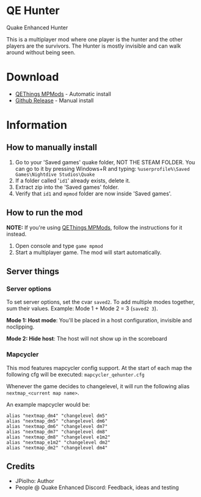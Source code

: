 # QE Hunter
Quake Enhanced Hunter

This is a multiplayer mod where one player is the hunter and the other players are the survivors. The Hunter is mostly invisible and can walk around without being seen.

# Download
* [QEThings MPMods](https://mpmods.qethings.xyz) - Automatic install
* [Github Release](https://github.com/jpiolho/QEHunter/releases/latest) - Manual install

# Information

## How to manually install
1. Go to your 'Saved games' quake folder, NOT THE STEAM FOLDER. You can go to it by pressing Windows+R and typing: `%userprofile%\Saved Games\Nightdive Studios\Quake`
2. If a folder called '`id1`' already exists, delete it.
3. Extract zip into the 'Saved games' folder.
4. Verify that `id1` and `mpmod` folder are now inside 'Saved games'.

## How to run the mod
**NOTE:** If you're using [QEThings MPMods](https://mpmods.qethings.xyz), follow the instructions for it instead.

1. Open console and type `game mpmod`
2. Start a multiplayer game. The mod will start automatically.

## Server things

### Server options
To set server options, set the cvar `saved2`. To add multiple modes together, sum their values. Example: Mode 1 + Mode 2 = 3 (`saved2 3`).

**Mode 1: Host mode**: You'll be placed in a host configuration, invisible and noclipping.

**Mode 2: Hide host**: The host will not show up in the scoreboard

### Mapcycler
This mod features mapcycler config support. At the start of each map the following cfg will be executed: `mapcycler_qehunter.cfg`

Whenever the game decides to changelevel, it will run the following alias `nextmap_<current map name>`.

An example mapcycler would be:
```
alias "nextmap_dm4" "changelevel dm5"
alias "nextmap_dm5" "changelevel dm6"
alias "nextmap_dm6" "changelevel dm7"
alias "nextmap_dm7" "changelevel dm8"
alias "nextmap_dm8" "changelevel e1m2"
alias "nextmap_e1m2" "changelevel dm2"
alias "nextmap_dm2" "changelevel dm4"
```

## Credits
* JPiolho: Author
* People @ Quake Enhanced Discord: Feedback, ideas and testing
